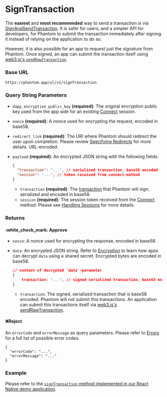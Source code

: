 # SignTransaction

The **easiest** and **most recommended** way to send a transaction is via [SignAndSendTransaction](signandsendtransaction.md). It is safer for users, and a simpler API for developers, for Phantom to submit the transaction immediately after signing it instead of relying on the application to do so.

However, it is also possible for an app to request just the signature from Phantom. Once signed, an app can submit the transaction itself using [web3.js's `sendRawTransaction`](https://solana-labs.github.io/solana-web3.js/v1.x/classes/Connection.html#sendRawTransaction).&#x20;

### Base URL

```
https://phantom.app/ul/v1/signTransaction
```

### Query String Parameters

* `dapp_encryption_public_key` **(required)**: The original encryption public key used from the app side for an existing [Connect](connect.md) session.
* `nonce` **(required)**: A nonce used for encrypting the request, encoded in base58.
* `redirect_link` **(required)**: The URI where Phantom should redirect the user upon completion. Please review [Specifying Redirects](../specifying-redirects.md) for more details. URL-encoded.
*   `payload` **(required)**: An encrypted JSON string with the following fields:

    ```json
    {
      "transaction": "...", // serialized transaction, base58 encoded
      "session": "...", // token received from connect-method
    }
    ```

    * `transaction` **(required)**: The [transaction](https://solana-labs.github.io/solana-web3.js/v1.x/classes/Transaction.html) that Phantom will sign, serialized and encoded in base58.
    * `session` **(required)**: The session token received from the [Connect](connect.md) method. Please see [Handling Sessions](../handling-sessions.md) for more details.

### Returns

#### :white\_check\_mark: Approve

* `nonce`: A nonce used for encrypting the response, encoded in base58.
*   `data`: An encrypted JSON string. Refer to [Encryption](../encryption.md) to learn how apps can decrypt `data` using a shared secret. Encrypted bytes are encoded in base58.

    ```json
    // content of decrypted `data`-parameter
    {
        transaction: "...", // signed serialized transaction, base58 encoded
    }
    ```

    * `transaction`: The signed, serialized transaction that is base58 encoded. Phantom will not submit this transactions. An application can submit this transactions itself via [web3.js's sendRawTransaction](https://solana-labs.github.io/solana-web3.js/v1.x/classes/Connection.html#sendRawTransaction).

#### :x:Reject

An `errorCode` and `errorMessage` as query parameters. Please refer to [Errors](../../getting-started-with-solana/errors.md) for a full list of possible error codes.

```
{
  "errorCode": "...",
  "errorMessage": "..."
}
```

### Example

Please refer to the [`signTransaction` method implemented in our React Native demo application](https://github.com/phantom-labs/deep-link-demo-app/blob/20f19f2154e98699f0d5a6b28bc4bb3d5acbcefd/App.tsx#L262).
